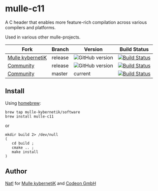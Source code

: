 # mulle-c11

A C header that enables more feature-rich compilation across various compilers and platforms.

Used in various other mulle-projects.


Fork         | Branch  | Version | Build Status 
-------------|-------- |---------|----------------
[Mulle kybernetiK](//github.com/mulle-nat/mulle-c11)  | release | ![GitHub version](https://badge.fury.io/gh/mulle-nat%2Fmulle-c11.svg) | [![Build Status](https://travis-ci.org/mulle-nat/mulle-c11.svg?branch=release)](https://travis-ci.org/mulle-nat/mulle-c11)
[Community](https://github.com/mulle-objc/mulle-c11/tree/release)      | release | ![GitHub version](https://badge.fury.io/gh/mulle-objc%2Fmulle-c11.svg) |  [![Build Status](https://travis-ci.org/mulle-objc/mulle-c11.svg?branch=release)](https://travis-ci.org/mulle-objc/mulle-c11)
[Community](//github.com/mulle-objc/mulle-c11)    | master | current |  [![Build Status](https://travis-ci.org/mulle-objc/mulle-c11.svg?branch=master)](https://travis-ci.org/mulle-objc/mulle-c11)


## Install

Using [homebrew](//brew.sh):

```
brew tap mulle-kybernetik/software
brew install mulle-c11
```

or

```
mkdir build 2> /dev/null
(
   cd build ;
   cmake .. ;
   make install
)
```


## Author

[Nat!](//www.mulle-kybernetik.com/weblog) for
[Mulle kybernetiK](//www.mulle-kybernetik.com) and
[Codeon GmbH](//www.codeon.de)
